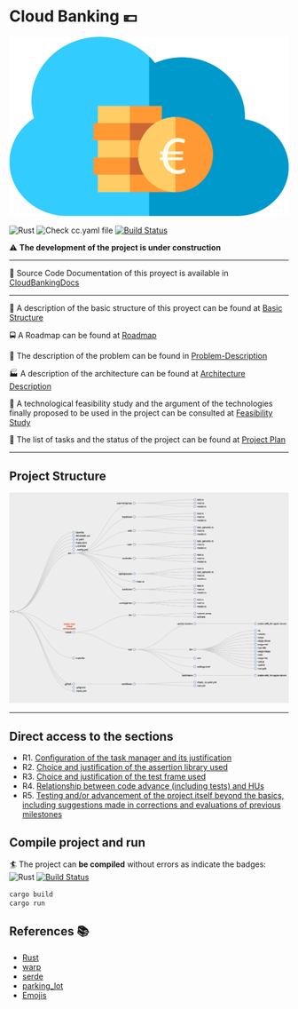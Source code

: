 # Cloud Banking :euro:

![icon](docs/img/icon.png)

![Rust](https://github.com/pepitoenpeligro/CloudBanking/workflows/Rust/badge.svg)
![Check cc.yaml file](https://github.com/pepitoenpeligro/CloudBanking/workflows/Check%20cc.yaml%20file/badge.svg)
[![Build Status](https://travis-ci.com/pepitoenpeligro/CloudBanking.svg?branch=master)](https://travis-ci.com/pepitoenpeligro/CloudBanking)


:warning: **The development of the project is under construction**

----

:bookmark_tabs: Source Code Documentation of this proyect is available in [CloudBankingDocs](https://rawcdn.githack.com/pepitoenpeligro/CloudBanking/master/docs/documentation/CloudBanking/index.html)

----


:notebook: A description of the basic structure of this proyect can be found at [Basic Structure](https://pepitoenpeligro.github.io/CloudBanking/docs/proyect_structure)

:oncoming_bus: A Roadmap can be found at [Roadmap](https://pepitoenpeligro.github.io/CloudBanking/docs/roadmap)


:mag_right: The description of the problem can be found in [Problem-Description](https://pepitoenpeligro.github.io/CloudBanking/docs/problem-description)

:factory: A description of the architecture can be found at [Architecture Description](https://pepitoenpeligro.github.io/CloudBanking/docs/tecnology-architecture-description)

:checkered_flag: A technological feasibility study and the argument of the technologies finally proposed to be used in the project can be consulted at [Feasibility Study](https://pepitoenpeligro.github.io/CloudBanking/docs/feasibility-study)



:bookmark_tabs: The list of tasks and the status of the project can be found at [Project Plan](https://github.com/pepitoenpeligro/CloudBanking/projects/1)

---

## Project Structure

![Dirtree](docs/img/dirtree.png)



---

## Direct access to the sections

* R1. [Configuration of the task manager and its justification](https://pepitoenpeligro.github.io/CloudBanking/docs/2/task_manager_justification)
* R2. [Choice and justification of the assertion library used](https://pepitoenpeligro.github.io/CloudBanking/docs/2/assertion_library_justification)
* R3. [Choice and justification of the test frame used](https://pepitoenpeligro.github.io/CloudBanking/docs/2/test_frame_justification)
* R4. [Relationship between code advance (including tests) and HUs](https://pepitoenpeligro.github.io/CloudBanking/docs/2/hu_advance)
* R5. [Testing and/or advancement of the project itself beyond the basics, including suggestions made in corrections and evaluations of previous milestones](https://pepitoenpeligro.github.io/CloudBanking/docs/2/test_files_and_enhacements)


## Compile project and run

:surfer: The project can __be compiled__ without errors as indicate the badges: 
![Rust](https://github.com/pepitoenpeligro/CloudBanking/workflows/Rust/badge.svg)
[![Build Status](https://travis-ci.com/pepitoenpeligro/CloudBanking.svg?branch=master)](https://travis-ci.com/pepitoenpeligro/CloudBanking)


```
cargo build
cargo run
```



## References :books:
* [Rust](https://www.rust-lang.org)
* [warp](https://github.com/seanmonstar/warp)
* [serde](https://github.com/serde-rs/serde)
* [parking_lot](https://github.com/Amanieu/parking_lot)
* [Emojis](https://gist.github.com/rxaviers/7360908)



